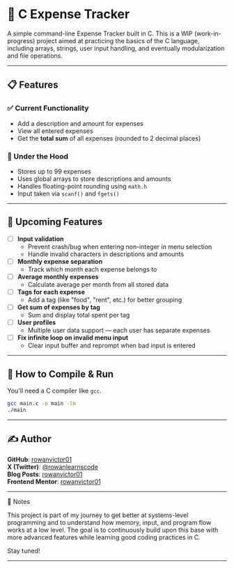 # 💸 C Expense Tracker

A simple command-line Expense Tracker built in C. This is a WIP (work-in-progress) project aimed at practicing the basics of the C language, including arrays, strings, user input handling, and eventually modularization and file operations.

---

## 📋 Features

### ✅ Current Functionality
- Add a description and amount for expenses
- View all entered expenses
- Get the **total sum** of all expenses (rounded to 2 decimal places)

### 🧠 Under the Hood
- Stores up to 99 expenses
- Uses global arrays to store descriptions and amounts
- Handles floating-point rounding using `math.h`
- Input taken via `scanf()` and `fgets()`

---

## 🚧 Upcoming Features
- [ ] **Input validation**  
  - Prevent crash/bug when entering non-integer in menu selection  
  - Handle invalid characters in descriptions and amounts  
- [ ] **Monthly expense separation**  
  - Track which month each expense belongs to  
- [ ] **Average monthly expenses**  
  - Calculate average per month from all stored data  
- [ ] **Tags for each expense**  
  - Add a tag (like "food", "rent", etc.) for better grouping  
- [ ] **Get sum of expenses by tag**  
  - Sum and display total spent per tag  
- [ ] **User profiles**  
  - Multiple user data support — each user has separate expenses  
- [ ] **Fix infinite loop on invalid menu input**  
  - Clear input buffer and reprompt when bad input is entered  

---

## 🧪 How to Compile & Run

You'll need a C compiler like `gcc`.

```bash
gcc main.c -o main -lm
./main
```

---

##  ✍️ Author

**GitHub**: [rowanvictor01](https://github.com/rowanvictor01)  
**X (Twitter)**: [@rowanlearnscode](https://x.com/rowanlearnscode)  
**Blog Posts**: [rowanvictor01](https://dev.to/rowanvictor01)  
**Frontend Mentor**: [rowanvictor01](https://www.frontendmentor.io/profile/rowanvictor01)  

---

🧠 Notes

This project is part of my journey to get better at systems-level programming and to understand how memory, input, and program flow works at a low level. The goal is to continuously build upon this base with more advanced features while learning good coding practices in C.

Stay tuned!

---

